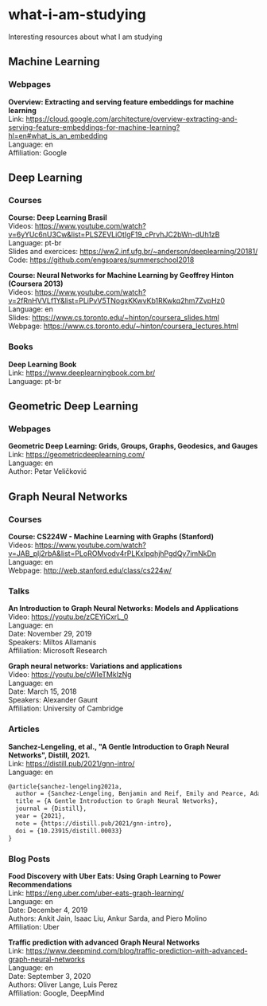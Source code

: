 # what-i-am-studying
Interesting resources about what I am studying

## Machine Learning

### Webpages
**Overview: Extracting and serving feature embeddings for machine learning**
</br>Link: https://cloud.google.com/architecture/overview-extracting-and-serving-feature-embeddings-for-machine-learning?hl=en#what_is_an_embedding
</br>Language: en
</br>Affiliation: Google

## Deep Learning

### Courses

**Course: Deep Learning Brasil** 
</br>Videos: https://www.youtube.com/watch?v=6yYUc6nU3Cw&list=PLSZEVLiOtIgF19_cPrvhJC2bWn-dUh1zB
</br>Language: pt-br
</br>Slides and exercices: https://ww2.inf.ufg.br/~anderson/deeplearning/20181/
</br>Code: https://github.com/engsoares/summerschool2018

**Course: Neural Networks for Machine Learning by Geoffrey Hinton (Coursera 2013)**
</br>Videos: https://www.youtube.com/watch?v=2fRnHVVLf1Y&list=PLiPvV5TNogxKKwvKb1RKwkq2hm7ZvpHz0
</br>Language: en
</br>Slides: https://www.cs.toronto.edu/~hinton/coursera_slides.html
</br>Webpage: https://www.cs.toronto.edu/~hinton/coursera_lectures.html

### Books
**Deep Learning Book**
</br>Link: https://www.deeplearningbook.com.br/
</br>Language: pt-br

## Geometric Deep Learning

### Webpages
**Geometric Deep Learning: Grids, Groups, Graphs, Geodesics, and Gauges**
</br>Link: https://geometricdeeplearning.com/
</br>Language: en
</br>Author: Petar Veličković

## Graph Neural Networks

### Courses

**Course: CS224W - Machine Learning with Graphs (Stanford)**
</br>Videos: https://www.youtube.com/watch?v=JAB_plj2rbA&list=PLoROMvodv4rPLKxIpqhjhPgdQy7imNkDn
</br>Language: en
</br>Webpage: http://web.stanford.edu/class/cs224w/

### Talks
**An Introduction to Graph Neural Networks: Models and Applications**
</br>Video: https://youtu.be/zCEYiCxrL_0
</br>Language: en
</br>Date: November 29, 2019
</br>Speakers: Miltos Allamanis
</br>Affiliation: Microsoft Research

**Graph neural networks: Variations and applications**
</br>Video: https://youtu.be/cWIeTMklzNg
</br>Language: en
</br>Date: March 15, 2018
</br>Speakers: Alexander Gaunt
</br>Affiliation: University of Cambridge


### Articles

**Sanchez-Lengeling, et al., "A Gentle Introduction to Graph Neural Networks", Distill, 2021.**
</br>Link: https://distill.pub/2021/gnn-intro/
</br>Language: en
~~~latex
@article{sanchez-lengeling2021a,
  author = {Sanchez-Lengeling, Benjamin and Reif, Emily and Pearce, Adam and Wiltschko, Alexander B.},
  title = {A Gentle Introduction to Graph Neural Networks},
  journal = {Distill},
  year = {2021},
  note = {https://distill.pub/2021/gnn-intro},
  doi = {10.23915/distill.00033}
}
~~~

### Blog Posts
**Food Discovery with Uber Eats: Using Graph Learning to Power Recommendations**
</br>Link: https://eng.uber.com/uber-eats-graph-learning/
</br>Language: en
</br>Date: December 4, 2019
</br>Authors: Ankit Jain, Isaac Liu, Ankur Sarda, and Piero Molino
</br>Affiliation: Uber

**Traffic prediction with advanced Graph Neural Networks**
</br>Link: https://www.deepmind.com/blog/traffic-prediction-with-advanced-graph-neural-networks
</br>Language: en
</br>Date: September 3, 2020
</br>Authors: Oliver Lange, Luis Perez
</br>Affiliation: Google, DeepMind

